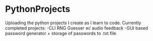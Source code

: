 # PythonProjects
Uploading the python projects I create as I learn to code.
Currently completed projects:
-CLI RNG Guesser w/ audio feedback
-GUI based password generator + storage of passwords to .txt file
